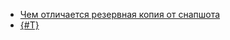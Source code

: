 * [Чем отличается резервная копия от снапшота](../../glossary/snapshot.md#backup-vs-snapshot)
* [{#T}](../../compute/operations/disk-control/create-snapshot.md)
